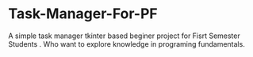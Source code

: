 # Task-Manager-For-PF
A simple task manager tkinter based beginer project for Fisrt Semester Students . Who want to explore knowledge in programing fundamentals.
